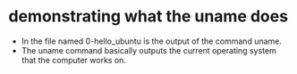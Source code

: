 # demonstrating what the uname does
* In the file named 0-hello_ubuntu is the output of the command uname.
* The uname command basically outputs the current operating system that the computer works on.

